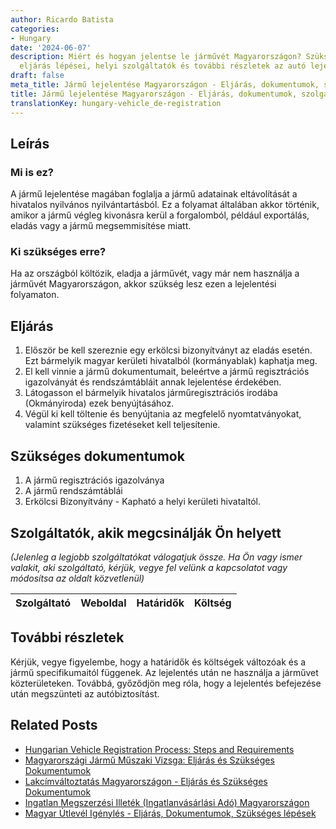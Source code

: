 ```yaml
---
author: Ricardo Batista
categories:
- Hungary
date: '2024-06-07'
description: Miért és hogyan jelentse le járművét Magyarországon? Szükséges dokumentumok,
  eljárás lépései, helyi szolgáltatók és további részletek az autó lejelentéséről.
draft: false
meta_title: Jármű lejelentése Magyarországon - Eljárás, dokumentumok, szolgáltatók
title: Jármű lejelentése Magyarországon - Eljárás, dokumentumok, szolgáltatók
translationKey: hungary-vehicle_de-registration
---
```



## Leírás
### Mi is ez?
A jármű lejelentése magában foglalja a jármű adatainak eltávolítását a hivatalos nyilvános nyilvántartásból. Ez a folyamat általában akkor történik, amikor a jármű végleg kivonásra kerül a forgalomból, például exportálás, eladás vagy a jármű megsemmisítése miatt.

### Ki szükséges erre?
Ha az országból költözik, eladja a járművét, vagy már nem használja a járművét Magyarországon, akkor szükség lesz ezen a lejelentési folyamaton.

## Eljárás
1. Először be kell szereznie egy erkölcsi bizonyítványt az eladás esetén. Ezt bármelyik magyar kerületi hivatalból (kormányablak) kaphatja meg.
2. El kell vinnie a jármű dokumentumait, beleértve a jármű regisztrációs igazolványát és rendszámtábláit annak lejelentése érdekében.
3. Látogasson el bármelyik hivatalos járműregisztrációs irodába (Okmányiroda) ezek benyújtásához.
4. Végül ki kell töltenie és benyújtania az megfelelő nyomtatványokat, valamint szükséges fizetéseket kell teljesítenie.

## Szükséges dokumentumok
1. A jármű regisztrációs igazolványa
2. A jármű rendszámtáblái
3. Erkölcsi Bizonyítvány - Kapható a helyi kerületi hivataltól.

## Szolgáltatók, akik megcsinálják Ön helyett

_(Jelenleg a legjobb szolgáltatókat válogatjuk össze. Ha Ön vagy ismer valakit, aki szolgáltató, kérjük, vegye fel velünk a kapcsolatot vagy módosítsa az oldalt közvetlenül)_

| Szolgáltató     |     Weboldal    |     Határidők    |       Költség     |
| --------------- | --------------- |  :-------------: | :-------------: |

## További részletek
Kérjük, vegye figyelembe, hogy a határidők és költségek változóak és a jármű specifikumaitól függenek. Az lejelentés után ne használja a járművet közterületeken. Továbbá, győződjön meg róla, hogy a lejelentés befejezése után megszünteti az autóbiztosítást.


## Related Posts

- [Hungarian Vehicle Registration Process: Steps and Requirements](https://tramitit.com/hu/guides/hungary/gepjarmu_forgalomba_helyezese/)
- [Magyarországi Jármű Műszaki Vizsga: Eljárás és Szükséges Dokumentumok](https://tramitit.com/hu/guides/hungary/gepjarmu_muszaki_vizsga_idopont_foglalas/)
- [Lakcímváltoztatás Magyarországon - Eljárás és Szükséges Dokumentumok](https://tramitit.com/hu/guides/hungary/lakohely_bejelentese/)
- [Ingatlan Megszerzési Illeték (Ingatlanvásárlási Adó) Magyarországon](https://tramitit.com/hu/guides/hungary/vagyonszerzesi_illetek_befizetese/)
- [Magyar Útlevél Igénylés - Eljárás, Dokumentumok, Szükséges lépések](https://tramitit.com/hu/guides/hungary/utlevel_igenylese/)